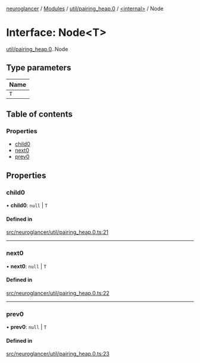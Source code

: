 [neuroglancer](../README.md) / [Modules](../modules.md) / [util/pairing\_heap.0](../modules/util_pairing_heap_0.md) / [<internal\>](../modules/util_pairing_heap_0._internal_.md) / Node

# Interface: Node<T\>

[util/pairing_heap.0](../modules/util_pairing_heap_0.md).[<internal>](../modules/util_pairing_heap_0._internal_.md).Node

## Type parameters

| Name |
| :------ |
| `T` |

## Table of contents

### Properties

- [child0](util_pairing_heap_0._internal_.Node.md#child0)
- [next0](util_pairing_heap_0._internal_.Node.md#next0)
- [prev0](util_pairing_heap_0._internal_.Node.md#prev0)

## Properties

### child0

• **child0**: ``null`` \| `T`

#### Defined in

[src/neuroglancer/util/pairing_heap.0.ts:21](https://github.com/ActiveBrainAtlas2/neuroglancer/blob/1beb5d34/src/neuroglancer/util/pairing_heap.0.ts#L21)

___

### next0

• **next0**: ``null`` \| `T`

#### Defined in

[src/neuroglancer/util/pairing_heap.0.ts:22](https://github.com/ActiveBrainAtlas2/neuroglancer/blob/1beb5d34/src/neuroglancer/util/pairing_heap.0.ts#L22)

___

### prev0

• **prev0**: ``null`` \| `T`

#### Defined in

[src/neuroglancer/util/pairing_heap.0.ts:23](https://github.com/ActiveBrainAtlas2/neuroglancer/blob/1beb5d34/src/neuroglancer/util/pairing_heap.0.ts#L23)
